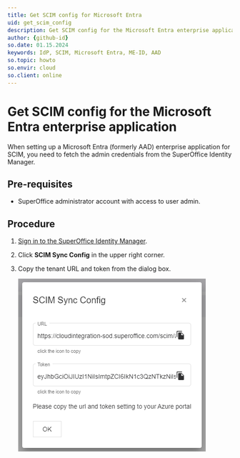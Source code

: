 ```yaml
---
title: Get SCIM config for Microsoft Entra
uid: get_scim_config
description: Get SCIM config for the Microsoft Entra enterprise application
author: {github-id}
so.date: 01.15.2024
keywords: IdP, SCIM, Microsoft Entra, ME-ID, AAD
so.topic: howto
so.envir: cloud
so.client: online
---
```


# Get SCIM config for the Microsoft Entra enterprise application

When setting up a Microsoft Entra (formerly AAD) enterprise application for SCIM, you need to fetch the admin credentials from the SuperOffice Identity Manager.

## Pre-requisites

* SuperOffice administrator account with access to user admin.

## Procedure

1. [Sign in to the SuperOffice Identity Manager][1].

2. Click **SCIM Sync Config** in the upper right corner.

3. Copy the tenant URL and token from the dialog box.

    ![SCIM sync config -screenshot][img1]

<!-- Referenced links -->
[1]: ../sign-in-to-scim.md

<!-- Referenced images -->
[img1]: media/scim-sync-config.png
